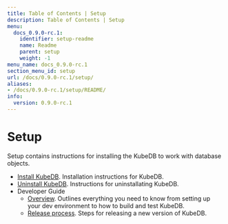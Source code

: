 ```yaml
---
title: Table of Contents | Setup
description: Table of Contents | Setup
menu:
  docs_0.9.0-rc.1:
    identifier: setup-readme
    name: Readme
    parent: setup
    weight: -1
menu_name: docs_0.9.0-rc.1
section_menu_id: setup
url: /docs/0.9.0-rc.1/setup/
aliases:
- /docs/0.9.0-rc.1/setup/README/
info:
  version: 0.9.0-rc.1
---
```


# Setup

Setup contains instructions for installing the KubeDB to work with database objects.

- [Install KubeDB](/docs/0.9.0-rc.1/setup/install). Installation instructions for KubeDB.
- [Uninstall KubeDB](/docs/0.9.0-rc.1/setup/uninstall). Instructions for uninstallating KubeDB.
- Developer Guide
  - [Overview](/docs/0.9.0-rc.1/setup/developer-guide/overview). Outlines everything you need to know from setting up your dev environment to how to build and test KubeDB.
  - [Release process](/docs/0.9.0-rc.1/setup/developer-guide/release). Steps for releasing a new version of KubeDB.
